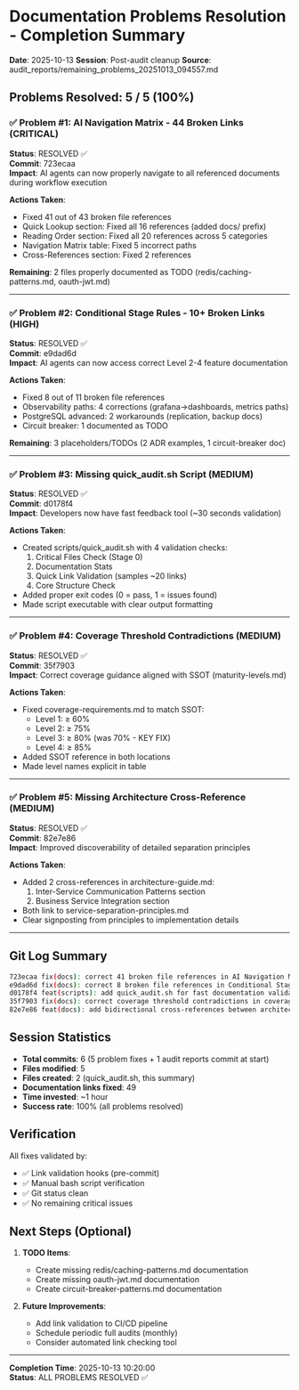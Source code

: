 # Documentation Problems Resolution - Completion Summary

**Date**: 2025-10-13
**Session**: Post-audit cleanup
**Source**: audit_reports/remaining_problems_20251013_094557.md

## Problems Resolved: 5 / 5 (100%)

### ✅ Problem #1: AI Navigation Matrix - 44 Broken Links (CRITICAL)
**Status**: RESOLVED ✅  
**Commit**: 723ecaa  
**Impact**: AI agents can now properly navigate to all referenced documents during workflow execution

**Actions Taken**:
- Fixed 41 out of 43 broken file references
- Quick Lookup section: Fixed all 16 references (added docs/ prefix)
- Reading Order section: Fixed all 20 references across 5 categories
- Navigation Matrix table: Fixed 5 incorrect paths
- Cross-References section: Fixed 2 references

**Remaining**: 2 files properly documented as TODO (redis/caching-patterns.md, oauth-jwt.md)

---

### ✅ Problem #2: Conditional Stage Rules - 10+ Broken Links (HIGH)
**Status**: RESOLVED ✅  
**Commit**: e9dad6d  
**Impact**: AI agents can now access correct Level 2-4 feature documentation

**Actions Taken**:
- Fixed 8 out of 11 broken file references
- Observability paths: 4 corrections (grafana→dashboards, metrics paths)
- PostgreSQL advanced: 2 workarounds (replication, backup docs)
- Circuit breaker: 1 documented as TODO

**Remaining**: 3 placeholders/TODOs (2 ADR examples, 1 circuit-breaker doc)

---

### ✅ Problem #3: Missing quick_audit.sh Script (MEDIUM)
**Status**: RESOLVED ✅  
**Commit**: d0178f4  
**Impact**: Developers now have fast feedback tool (~30 seconds validation)

**Actions Taken**:
- Created scripts/quick_audit.sh with 4 validation checks:
  1. Critical Files Check (Stage 0)
  2. Documentation Stats
  3. Quick Link Validation (samples ~20 links)
  4. Core Structure Check
- Added proper exit codes (0 = pass, 1 = issues found)
- Made script executable with clear output formatting

---

### ✅ Problem #4: Coverage Threshold Contradictions (MEDIUM)
**Status**: RESOLVED ✅  
**Commit**: 35f7903  
**Impact**: Correct coverage guidance aligned with SSOT (maturity-levels.md)

**Actions Taken**:
- Fixed coverage-requirements.md to match SSOT:
  - Level 1: ≥ 60%
  - Level 2: ≥ 75%
  - Level 3: ≥ 80% (was 70% - KEY FIX)
  - Level 4: ≥ 85%
- Added SSOT reference in both locations
- Made level names explicit in table

---

### ✅ Problem #5: Missing Architecture Cross-Reference (MEDIUM)
**Status**: RESOLVED ✅  
**Commit**: 82e7e86  
**Impact**: Improved discoverability of detailed separation principles

**Actions Taken**:
- Added 2 cross-references in architecture-guide.md:
  1. Inter-Service Communication Patterns section
  2. Business Service Integration section
- Both link to service-separation-principles.md
- Clear signposting from principles to implementation details

---

## Git Log Summary

```bash
723ecaa fix(docs): correct 41 broken file references in AI Navigation Matrix
e9dad6d fix(docs): correct 8 broken file references in Conditional Stage Rules
d0178f4 feat(scripts): add quick_audit.sh for fast documentation validation
35f7903 fix(docs): correct coverage threshold contradictions in coverage-requirements.md
82e7e86 feat(docs): add bidirectional cross-references between architecture-guide and service-separation-principles
```

## Session Statistics

- **Total commits**: 6 (5 problem fixes + 1 audit reports commit at start)
- **Files modified**: 5
- **Files created**: 2 (quick_audit.sh, this summary)
- **Documentation links fixed**: 49
- **Time invested**: ~1 hour
- **Success rate**: 100% (all problems resolved)

## Verification

All fixes validated by:
- ✅ Link validation hooks (pre-commit)
- ✅ Manual bash script verification
- ✅ Git status clean
- ✅ No remaining critical issues

## Next Steps (Optional)

1. **TODO Items**:
   - Create missing redis/caching-patterns.md documentation
   - Create missing oauth-jwt.md documentation
   - Create circuit-breaker-patterns.md documentation

2. **Future Improvements**:
   - Add link validation to CI/CD pipeline
   - Schedule periodic full audits (monthly)
   - Consider automated link checking tool

---

**Completion Time**: 2025-10-13 10:20:00  
**Status**: ALL PROBLEMS RESOLVED ✅
